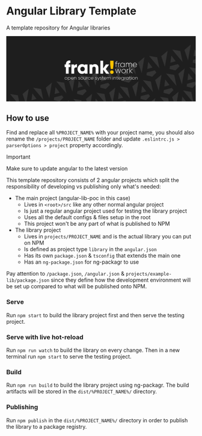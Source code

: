 # Angular Library Template

A template repository for Angular libraries

![frank-framework-github-banner](banner.png)

## How to use
Find and replace all `%PROJECT_NAME%` with your project name, you should also rename the `/projects/PROJECT_NAME` folder and update `.eslintrc.js > parserOptions > project` property accordingly.

> [!IMPORTANT]
> Make sure to update angular to the latest version

This template repository consists of 2 angular projects which split the responsibility of developing vs publishing only what's needed:
  - The main project (angular-lib-poc in this case)
    - Lives in `<root>/src` like any other normal angular project
    - Is just a regular angular project used for testing the library project
    - Uses all the default configs & files setup in the root
    - This project won't be any part of what is published to NPM
  - The library project
    - Lives in `projects/PROJECT_NAME` and is the actual library you can put on NPM
    - Is defined as project type `library` in the `angular.json`
    - Has its own `package.json` & `tsconfig` that extends the main one
    - Has an `ng-package.json`  for ng-packagr to use

Pay attention to `/package.json`, `/angular.json` & `projects/example-lib/package.json` since they define how the development environment will be set up compared to what will be published onto NPM.

### Serve
Run `npm start` to build the library project first and then serve the testing project.

### Serve with live hot-reload
Run `npm run watch` to build the library on every change. Then in a new terminal run `npm start` to serve the testing project.

### Build
Run `npm run build` to build the library project using ng-packagr. The build artifacts will be stored in the `dist/%PROJECT_NAME%/` directory.

### Publishing
Run `npm publish` in the `dist/%PROJECT_NAME%/` directory in order to publish the library to a package registry.
